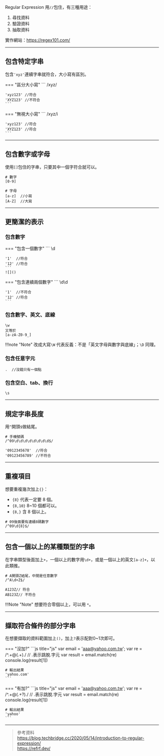 Regular Expression 用`//`包住，有三種用途：  

1. 尋找資料
2. 驗證資料
3. 抽取資料

實作網站：https://regex101.com/

---

## 包含特定字串

包含`'xyz'`連續字串就符合，大小寫有區別。

=== "區分大小寫"
    ```
    /xyz/

    'xyz123' //符合
    'XYZ123' //不符合
    ```

=== "無視大小寫"
    ```
    /xyz/i

    'xyz123' //符合
    'XYZ123' //符合
    ```


---

## 包含數字或字母

使用`[]`包住的字串，只要其中一個字符合就可以。

```
# 數字
[0-9]

# 字母
[a-z]  //小寫
[A-Z]  //大寫
```

---

## 更簡潔的表示

### 包含數字

=== "包含一個數字"
    ```
    \d

    '1'  //符合
    '12' //符合
    ```
    ![]()

=== "包含連續兩個數字"
    ```
    \d\d

    '1'  //不符合
    '12' //符合
    ```

### 包含數字、英文、底線

```
\w
又等於
[a-zA-Z0-9_]
```

!!!note "Note"
    改成大寫`\W` 代表反義：不是「英文字母與數字與底線」；`\D` 同理。

### 包含任意字元

```
.  //沒錯只有一個點
```

### 包含空白、tab、換行

```
\s
```

---

## 規定字串長度

用`^`開頭`$`做結尾。

```
# 手機號碼
/^09\d\d\d\d\d\d\d\d$/

'0912345678'  //符合
'09123456789' //不符合
```

---

## 重複項目

想要重複幾次加上`{}`：  

- `{8}` 代表一定要 8 個。  
- `{8,10}` 8~10 個都可以。  
- `{8,}` 含 8 個以上。  

```
# 09後面要有連續8碼數字
/^09\d{8}$/
```

---

## 包含一個以上的某種類型的字串

在字串類型後面加上`+`，一個以上的數字用`\d+`，或是一個以上的英文`[a-z]+`，以此類推。
```
# A開頭Z結尾，中間是任意數字
/^A\d+Z$/

A123Z// 符合
AB123Z// 不符合
```

!!!Note "Note"
    想要符合零個以上，可以用 `*`。

---

## 擷取符合條件的部分字串

在想要擷取的資料範圍加上`()`，加上`?`表示配對0~1次即可。

=== "沒加?"
    ```js title="js"
    var email = 'aaa@yahoo.com.tw';
    var re = /^.+@(.+)\./  // \.表示跳脫.字元
    var result = email.match(re)
    console.log(result[1])

    # 輸出結果
    'yahoo.com'
    ```
=== "有加?"
    ```js title="js"
    var email = 'aaa@yahoo.com.tw';
    var re = /^.+@(.+?)\./  // \.表示跳脫.字元
    var result = email.match(re)
    console.log(result[1])

    # 輸出結果
    'yahoo'
    ```
---

> 參考資料  
> https://blog.techbridge.cc/2020/05/14/introduction-to-regular-expression/  
> https://refrf.dev/



